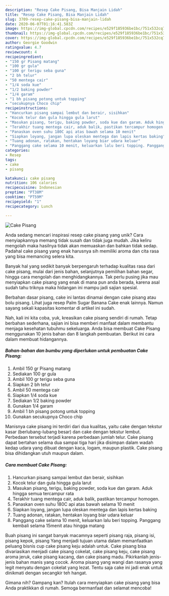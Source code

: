 ```yaml
---
description: "Resep Cake Pisang, Bisa Manjain Lidah"
title: "Resep Cake Pisang, Bisa Manjain Lidah"
slug: 3709-resep-cake-pisang-bisa-manjain-lidah
date: 2020-06-07T01:16:41.583Z
image: https://img-global.cpcdn.com/recipes/e529f185936be1bc/751x532cq70/cake-pisang-foto-resep-utama.jpg
thumbnail: https://img-global.cpcdn.com/recipes/e529f185936be1bc/751x532cq70/cake-pisang-foto-resep-utama.jpg
cover: https://img-global.cpcdn.com/recipes/e529f185936be1bc/751x532cq70/cake-pisang-foto-resep-utama.jpg
author: Georgie Goodwin
ratingvalue: 4.7
reviewcount: 4
recipeingredient:
- "150 gr Pisang matang"
- "100 gr gula"
- "100 gr terigu seba guna"
- "2 bh telur"
- "50 mentega cair"
- "1/4 soda kue"
- "1/2 baking powder"
- "1/4 garam"
- "1 bh pisang potong untuk topping"
- "secukupnya Choco chip"
recipeinstructions:
- "Hancurkan pisang sampai lembut dan berair, sisihkan"
- "Kocok telur dan gula hingga gula larut"
- "Masukan pisang, terigu, baking powder, soda kue dan garam. Aduk hingga semua tercampur rata"
- "Terakhir tuang mentega cair, aduk balik, pastikan tercampur homogen."
- "Panaskan oven suhu 180C api atas bawah selama 10 menit"
- "Siapkan loyang, jangan lupa oleskan mentega dan lapis kertas baking"
- "Tuang adonan, ratakan, hentakan loyang biar udara keluar"
- "Panggang cake selama 10 menit, keluarkan lalu beri topping. Panggang kembali selama 15menit atau hingga matang"
categories:
- Resep
tags:
- cake
- pisang

katakunci: cake pisang 
nutrition: 106 calories
recipecuisine: Indonesian
preptime: "PT38M"
cooktime: "PT59M"
recipeyield: "1"
recipecategory: Lunch

---
```



![Cake Pisang](https://img-global.cpcdn.com/recipes/e529f185936be1bc/751x532cq70/cake-pisang-foto-resep-utama.jpg)

Anda sedang mencari inspirasi resep cake pisang yang unik? Cara menyiapkannya memang tidak susah dan tidak juga mudah. Jika keliru mengolah maka hasilnya tidak akan memuaskan dan bahkan tidak sedap. Padahal cake pisang yang enak harusnya sih memiliki aroma dan cita rasa yang bisa memancing selera kita.

Banyak hal yang sedikit banyak berpengaruh terhadap kualitas rasa dari cake pisang, mulai dari jenis bahan, selanjutnya pemilihan bahan segar, hingga cara mengolah dan menghidangkannya. Tak perlu pusing jika mau menyiapkan cake pisang yang enak di mana pun anda berada, karena asal sudah tahu triknya maka hidangan ini mampu jadi sajian spesial.

Berbahan dasar pisang, cake ini lantas dinamai dengan cake pisang atau bolu pisang. Lihat juga resep Palm Sugar Banana Cake enak lainnya. Namun sayang sekali kapasitas komentar di artikel ini sudah.


Nah, kali ini kita coba, yuk, kreasikan cake pisang sendiri di rumah. Tetap berbahan sederhana, sajian ini bisa memberi manfaat dalam membantu menjaga kesehatan tubuhmu sekeluarga. Anda bisa membuat Cake Pisang menggunakan 10 jenis bahan dan 8 langkah pembuatan. Berikut ini cara dalam membuat hidangannya.

<!--inarticleads1-->

##### Bahan-bahan dan bumbu yang diperlukan untuk pembuatan Cake Pisang:

1. Ambil 150 gr Pisang matang
1. Sediakan 100 gr gula
1. Ambil 100 gr terigu seba guna
1. Siapkan 2 bh telur
1. Ambil 50 mentega cair
1. Siapkan 1/4 soda kue
1. Sediakan 1/2 baking powder
1. Gunakan 1/4 garam
1. Ambil 1 bh pisang potong untuk topping
1. Gunakan secukupnya Choco chip


Manisnya cake pisang ini terdiri dari dua kualitas, yaitu cake dengan tekstur kasar (berlubang-lubang besar) dan cake dengan tekstur lembut. Perbedaan tersebut terjadi karena perbedaan jumlah telur. Cake pisang dapat bertahan selama dua sampai tiga hari jika disimpan dalam wadah kedap udara yang dibuat dengan kaca, logam, maupun plastik. Cake pisang bisa dihidangkan utuh maupun dalam. 

<!--inarticleads2-->

##### Cara membuat Cake Pisang:

1. Hancurkan pisang sampai lembut dan berair, sisihkan
1. Kocok telur dan gula hingga gula larut
1. Masukan pisang, terigu, baking powder, soda kue dan garam. Aduk hingga semua tercampur rata
1. Terakhir tuang mentega cair, aduk balik, pastikan tercampur homogen.
1. Panaskan oven suhu 180C api atas bawah selama 10 menit
1. Siapkan loyang, jangan lupa oleskan mentega dan lapis kertas baking
1. Tuang adonan, ratakan, hentakan loyang biar udara keluar
1. Panggang cake selama 10 menit, keluarkan lalu beri topping. Panggang kembali selama 15menit atau hingga matang


Buah pisang ini sangat banyak macamnya seperti pisang raja, pisang isi, pisang kepok, pisang Yang menjadi tujuan utama dalam memanfaatkan peluang bisnis cup cake pisang keju adalah untuk. Cake pisang bisa divariasikan menjadi cake pisang cokelat, cake pisang keju, cake pisang aroma jeruk, cake pisang kacang, dan cake pisang madu. Pikirkanlah jenis-jenis bahan manis yang cocok. Aroma pisang yang wangi dan rasanya yang legit menyatu dengan cokelat yang lezat. Tentu saja cake ini jadi enak untuk dinikmati dengan secangkir teh hangat. 

Gimana nih? Gampang kan? Itulah cara menyiapkan cake pisang yang bisa Anda praktikkan di rumah. Semoga bermanfaat dan selamat mencoba!
